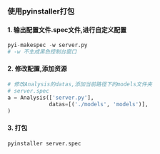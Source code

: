 ### 使用pyinstaller打包
#### 1. 输出配置文件.spec文件,进行自定义配置
```python
pyi-makespec -w server.py
# -w 不生成黑色控制台窗口
```
#### 2. 修改配置,添加资源
```python
# 修改Analysis的datas,添加当前路径下的models文件夹
# server.spec
a = Analysis(['server.py'],
             datas=[('./models', 'models')],
)
```
#### 3. 打包
```python
pyinstaller server.spec
```
